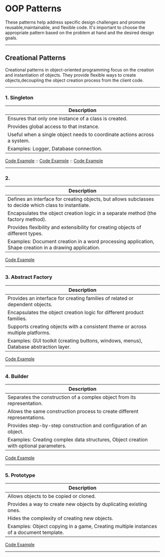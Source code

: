 # OOP Patterns

These patterns help address specific design challenges and promote reusable,maintainable, and
flexible code. It's important to choose the appropriate pattern based on the problem at hand and the
desired design goals.
***

## Creational Patterns

Creational patterns in object-oriented programming focus on the creation and instantiation of
objects. They provide flexible ways to create objects,decoupling the object creation process from
the client code.
***

### 1. Singleton

| Description                                                              |
|--------------------------------------------------------------------------|
| Ensures that only one instance of a class is created.                    |
| Provides global access to that instance.                                 |
| Useful when a single object needs to coordinate actions across a system. |
| Examples: Logger, Database connection.                                   |

[Code Example](link) :: [Code Example](link) :: [Code Example](link)


***

### 2.

| Description                                                                                            |
|--------------------------------------------------------------------------------------------------------|
| Defines an interface for creating objects, but allows subclasses to decide which class to instantiate. |
| Encapsulates the object creation logic in a separate method (the factory method).                      |
| Provides flexibility and extensibility for creating objects of different types.                        |
| Examples: Document creation in a word processing application, Shape creation in a drawing application. |

[Code Example](link)
***

### 3. Abstract Factory

| Description                                                                           |
|---------------------------------------------------------------------------------------|
| Provides an interface for creating families of related or dependent objects.          |
| Encapsulates the object creation logic for different product families.                |
| Supports creating objects with a consistent theme or across multiple platforms.       |
| Examples: GUI toolkit (creating buttons, windows, menus), Database abstraction layer. |

[Code Example](link)
***

### 4. Builder

| Description                                                                           |
|---------------------------------------------------------------------------------------|
| Separates the construction of a complex object from its representation.               |
| Allows the same construction process to create different representations.             |
| Provides step-by-step construction and configuration of an object.                    |
| Examples: Creating complex data structures, Object creation with optional parameters. |

[Code Example](link)

***

### 5. Prototype

| Description                                                                             |
|-----------------------------------------------------------------------------------------|
| Allows objects to be copied or cloned.                                                  |
| Provides a way to create new objects by duplicating existing ones.                      |
| Hides the complexity of creating new objects.                                           |
| Examples: Object copying in a game, Creating multiple instances of a document template. |

[Code Example](link)
***